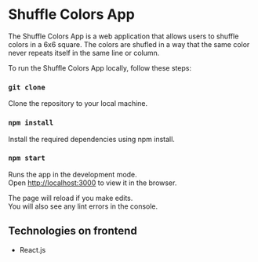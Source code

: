 # Shuffle Colors App

The Shuffle Colors App is a web application that allows users to shuffle colors in a 6x6 square. The colors are shufled in a way that the same color never repeats itself in the same line or column. 

To run the Shuffle Colors App locally, follow these steps:

### `git clone`

Clone the repository to your local machine.

### `npm install`

Install the required dependencies using npm install.

### `npm start`

Runs the app in the development mode.\
Open [http://localhost:3000](http://localhost:3000) to view it in the browser.

The page will reload if you make edits.\
You will also see any lint errors in the console.

## Technologies on frontend
* React.js

